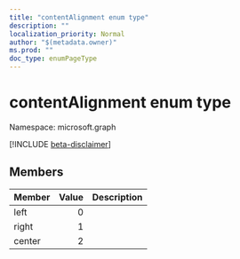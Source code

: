 ```yaml
---
title: "contentAlignment enum type"
description: ""
localization_priority: Normal
author: "$(metadata.owner)"
ms.prod: ""
doc_type: enumPageType
---
```


# contentAlignment enum type

Namespace: microsoft.graph

[!INCLUDE [beta-disclaimer](../../includes/beta-disclaimer.md)]

## Members

| Member | Value | Description |
| :----- | ----: | :---------- |
| left   | 0     |             |
| right  | 1     |             |
| center | 2     |             |
